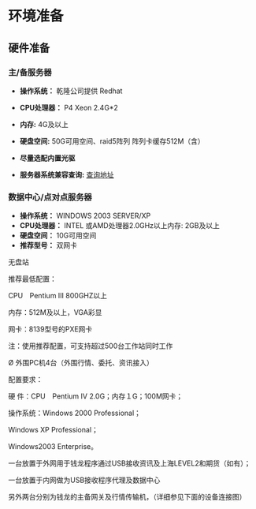 # 环境准备
## 硬件准备
### 主/备服务器

- **操作系统：** 乾隆公司提供 Redhat

- **CPU处理器：** P4 Xeon 2.4G*2 

- **内存:** 4G及以上

- **硬盘空间:** 50G可用空间、raid5阵列 阵列卡缓存512M（含）

- **尽量选配内置光驱**
- **服务器系统兼容查询:** <a href="https://access.redhat.com/ecosystem/search/#/ecosystem/Red%20Hat%20Enterprise%20Linux?category=Server">查询地址</a>

### 数据中心/点对点服务器
- **操作系统：** WINDOWS 2003 SERVER/XP
- **CPU处理器：** INTEL 或AMD处理器2.0GHz以上内存: 2GB及以上
- **硬盘空间：** 10G可用空间
- **推荐型号：** 双网卡

 无盘站

推荐最低配置：

CPU　Pentium III 800GHZ以上

内存：512M及以上，VGA彩显

网卡：8139型号的PXE网卡

注：使用推荐配置，可支持超过500台工作站同时工作



Ø         外围PC机4台（外围行情、委托、资讯接入）

配置要求：

硬  件：CPU　Pentium IV 2.0G；内存１G；100M网卡；

操作系统：Windows 2000 Professional；

Windows XP Professional；

Windows2003 Enterprise。

一台放置于外网用于钱龙程序通过USB接收资讯及上海LEVEL2和期货（如有）；

一台放置于内网做为USB接收程序代理及数据中心

另外两台分别为钱龙的主备网关及行情传输机，（详细参见下面的设备连接图）